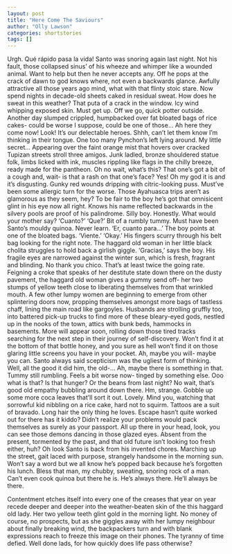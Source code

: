 ```yaml
---
layout: post
title: "Here Come The Saviours"
author: "Olly Lawson"
categories: shortstories
tags: []
---
```



Urgh. Qué rápido pasa la vida!
Santo was snoring again last night. Not his fault, those collapsed sinus’ of his wheeze and whimper like a wounded animal. Want to help but then he never accepts any. Off he pops at the crack of dawn to god knows where, not even a backwards glance. Awfully attractive all those years ago mind, what with that flinty stoic stare. Now spend nights in decade-old sheets caked in residual sweat. How does he sweat in this weather?
	That puta of a crack in the window. Icy wind whipping exposed skin. Must get up. Off we go, quick potter outside. Another day slumped crippled, humpbacked over fat bloated bags of rice cakes- could be worse I suppose, could be one of those… Ah here they come now! Look! It’s our delectable heroes. Shhh, can’t let them know I’m thinking in their tongue. One too many Pynchon’s left lying around. My little secret…
	Appearing over the faint orange mist that hovers over cracked Tupizan streets stroll three amigos. Junk ladled, bronze shouldered statue folk, limbs licked with ink, muscles rippling like flags in the chilly breeze, ready made for the pantheon.
	Oh no wait, what’s this? That one’s got a bit of a cough and, wait- is that a rash on that one’s face? Yes! Oh my god it is and it’s disgusting. Gunky red wounds dripping with citric-looking puss. Must’ve been some allergic turn for the worse. Those Ayahuasca trips aren’t as glamorous as they seem, hey? To be fair to the boy he’s got that omnisicent glint in his eye now all right. Knows his name reflected backwards in the silvery pools are proof of his palindrome. Silly boy. Honestly. What would your mother say?
	‘Cuanto?’
	‘Que?’
	Bit of a rumbly tummy. Must have been Santo’s mouldy quinoa. Never learn.
	‘Er, cuanto para…’ The boy points at one of the bloated bags.
	‘Viente.’
	‘Okay.’
	His fingers scurry through his belt bag looking for the right note. The haggard old woman in her little black cholita struggles to hold back a girlish giggle.
	‘Gracias,’ says the boy. His fragile eyes are narrowed against the winter sun, which is fresh, fragrant and blinding. No thank you chico. That’s at least twice the going rate.
Feigning a croke that speaks of her destitute state down there on the dusty pavement, the haggard old woman gives a gummy send off- her two stumps of yellow teeth close to liberating themselves from that wrinkled mouth.
A few other lumpy women are beginning to emerge from other splintering doors now, propping themselves amongst more bags of tastless chaff, lining the main road like gargoyles. Husbands are strolling gruffly too, into battered pick-up trucks to find more of these bleary-eyed gods, nestled up in the nooks of the town, attics with bunk beds, hammocks in basements. More will appear soon, rolling down those tired tracks searching for the next step in their journey of self-discovery. Won’t find it at the bottom of that bottle honey, and you sure as hell won’t find it on those glaring little screens you have in your pocket. Ah, maybe you will- maybe you can. Santo always said scepticism was the ugliest form of thinking. Well, all the good it did him, the old-…
Ah, maybe there is something in that. Tummy still rumbling. Feels a bit worse now- tinged by something else. Ooo what is that? Is that hunger? Or the beans from last night? No wait, that’s good old empathy bubbling around down there. Hm, strange. Gobble up some more coca leaves that’ll sort it out. Lovely. Mind you, watching that sorrowful kid nibbling on a rice cake, hard not to squirm. Tattoos are a suit of bravado. Long hair the only thing he loves. Escape hasn’t quite worked out for there has it kiddo? Didn’t realize your problems would pack themselves as surely as your passport. All up there in your head, look, you can see those demons dancing in those glazed eyes. Absent from the present, tormented by the past, and that old future isn’t looking too fresh either, huh?
Oh look Santo is back from his invented chores. Marching up the street, gait laced with purpose, strangely handsome in the morning sun. Won’t say a word but we all know he’s popped back because he’s forgotten his lunch. Bless that man, my chubby, sweating, snoring rock of a man. Can’t even cook quinoa but there he is. He’s always there. He’ll always be there.

Contentment etches itself into every one of the creases that year on year recede deeper and deeper into the weather-beaten skin of the this haggard old lady. Her two yellow teeth glint gold in the morning light. No money of course, no prospects, but as she giggles away with her lumpy neighbour about finally breaking wind, the backpackers turn and with blank expressions reach to freeze this image on their phones. The tyranny of time defied. Well done lads, for how quickly does life pass otherwise?
